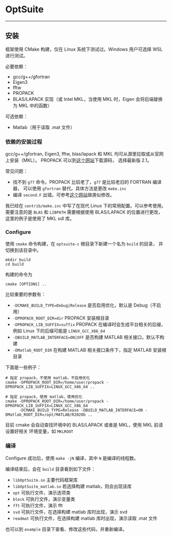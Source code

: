 # OptSuite
---

## 安装

框架使用 CMake 构建，仅在 Linux 系统下测试过。Windows 用户可选择 WSL 进行测试。

必要依赖：
- gcc/g++/gfortran
- Eigen3
- fftw
- PROPACK
- BLAS/LAPACK 实现（或 Intel MKL，当使用 MKL 时，Eigen 会将后端替换为 MKL 中的函数）

可选依赖：
- Matlab（用于读取 .mat 文件）

### 依赖的安装过程

gcc/g++/gfortran, Eigen3, fftw, blas/lapack 和 MKL 均可从源里拉取或从官网上安装（MKL）。
PROPACK 可以到[这个网站](http://sun.stanford.edu/~rmunk/PROPACK/)下载源码，
选择最新版 2.1。

常见问题：
- 找不到 `g77` 命令。PROPACK 比较老了，`g77` 是比较老旧的 FORTRAN 编译器，
  可以使用 `gfortran` 替代。具体方法是更改 `make.inc`
- 编译 `second.F` 出错。可参考[这个网站](http://modb.oce.ulg.ac.be/mediawiki/index.php/How_to_compile_ARPACK)做类似修改。

我已经在 `contrib/make.inc` 中写了在现代 Linux 下的常用配置。可以参考使用。
需要注意的是 `BLAS` 和 `LIBPATH` 需要根据使用 BLAS/LAPACK 的位置进行更改，
这里的例子是使用了 MKL sdl 库。

### Configure

使用 `cmake` 命令构建，在 `optsuite-c` 根目录下新建一个名为 `build` 的目录，
并切换到该目录中。
```
mkdir build
cd build
```
构建的命令为
```
cmake [OPTIONS] ..
``` 
比较重要的参数有：
- `-DCMAKE_BUILD_TYPE=Debug|Release` 是否启用优化，默认是 Debug（不启用）
- `-DPROPACK_ROOT_DIR=dir` PROPACK 安装根目录
- `-DPROPACK_LIB_SUFFIX=suffix` PROPACK 在编译时会生成平台相关的后缀，
  例如 Linux 下的后缀可能是 `LINUX_GCC_X86_64`
- `-DBUILD_MATLAB_INTERFACE=ON|OFF` 是否构建 MATLAB 相关接口，默认不构建
- `-DMatlab_ROOT_DIR` 在构建 MATLAB 相关接口条件下，指定 MATLAB 安装根目录

下面是一些例子：
```
# 指定 propack，不使用 matlab，不启用优化
cmake -DPROPACK_ROOT_DIR=/home/user/propack -DPROPACK_LIB_SUFFIX=LINUX_GCC_X86_64 ..

# 指定 propack，使用 matlab，使用优化
cmake -DPROPACK_ROOT_DIR=/home/user/propack -DPROPACK_LIB_SUFFIX=LINUX_GCC_X86_64
      -DCMAKE_BUILD_TYPE=Release -DBUILD_MATLAB_INTERFACE=ON -DMatlab_ROOT_DIR=/opt/MATLAB/R2020b ..
```

目前 cmake 会自动查找环境中的 BLAS/LAPACK 或者是 MKL，使用 MKL 前请设置好相关
环境变量，如 `MKLROOT`

### 编译
Configure 成功后，使用 `make -jN` 编译，其中 `N` 是编译的线程数。

编译结束后，会在 `build` 目录看到如下文件：
- `libOptSuite.so` 主要代码框架库
- `libOptSuite_matlab.so` 若选择构建 matlab，则会出现该库
- `opt` 可执行文件，演示选项类
- `block` 可执行文件，演示变量类
- `fft` 可执行文件，演示 fft
- `svd` 可执行文件，在选择构建 matlab 库时出现，演示 svd
- `readmat` 可执行文件，在选择构建 matlab  库时出现，演示读取 .mat 文件

也可以到 `example` 目录下查看、修改这些代码，并重新编译。
